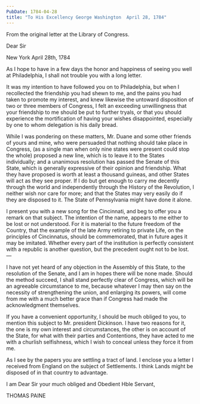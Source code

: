 ```yaml
---
PubDate: 1784-04-28
title: "To His Excellency George Washington  April 28, 1784"
---
```


   From the original letter at the Library of Congress.

   Dear Sir

   New York April 28th, 1784

   As I hope to have in a few days the honor and happiness of seeing you well
   at Philadelphia, I shall not trouble you with a long letter.

   It was my intention to have followed you on to Philadelphia, but when I
   recollected the friendship you had shewn to me, and the pains you had
   taken to promote my interest, and knew likewise the untoward disposition
   of two or three members of Congress, I felt an exceeding unwillingness
   that your friendship to me should be put to further tryals, or that you
   should experience the mortification of having your wishes disappointed,
   especially by one to whom delegation is his daily bread.

   While I was pondering on these matters, Mr. Duane and some other friends
   of yours and mine, who were persuaded that nothing should take place in
   Congress, (as a single man when only nine states were present could stop
   the whole) proposed a new line, which is to leave it to the States
   individually; and a unanimous resolution has passed the Senate of this
   State, which is generally expressive of their opinion and friendship. What
   they have proposed is worth at least a thousand guineas, and other States
   will act as they see proper. If I do but get enough to carry me decently
   through the world and independently through the History of the Revolution,
   I neither wish nor care for more; and that the States may very easily do
   if they are disposed to it. The State of Pennsylvania might have done it
   alone.

   I present you with a new song for the Cincinnati, and beg to offer you a
   remark on that subject. The intention of the name, appears to me either to
   be lost or not understood. For it is material to the future freedom of the
   Country, that the example of the late Army retiring to private Life, on the
   principles of Cincinnatus, should be commemorated, that in future ages it
   may be imitated. Whether every part of the institution is perfectly
   consistent with a republic is another question, but the precedent ought
   not to be lost. &mdash;

   I have not yet heard of any objection in the Assembly of this State, to
   the resolution of the Senate, and I am in hopes there will be none made.
   Should the method succeed, I shall stand perfectly clear of Congress,
   which will be an agreeable circumstance to me, because whatever I may then
   say on the necessity of strengthening the union, and enlarging its powers,
   will come from me with a much better grace than if Congress had made the
   acknowledgment themselves.

   If you have a convenient opportunity, I should be much obliged to you, to
   mention this subject to Mr. president Dickinson. I have two reasons for
   it, the one is my own interest and circumstances, the other is on account
   of the State, for what with their parties and Contentions, they have acted
   to me with a churlish selfishness, which I wish to conceal unless they
   force it from me.

   As I see by the papers you are settling a tract of land. I enclose you a
   letter I received from England on the subject of Settlements. I think
   Lands might be disposed of in that country to advantage.

   I am Dear Sir your much obliged and Obedient Hble Servant,

   THOMAS PAINE


